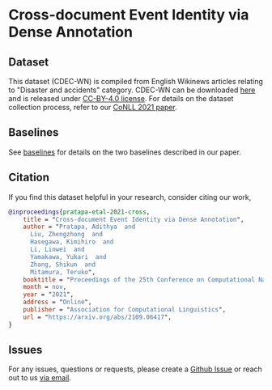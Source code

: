# Cross-document Event Identity via Dense Annotation

## Dataset

This dataset (CDEC-WN) is compiled from English Wikinews articles relating to "Disaster and accidents" category. CDEC-WN can be downloaded [here](https://github.com/adithya7/cdec-wikinews/releases/download/v1.0/cdec-wn-dataset.tar.gz) and is released under [CC-BY-4.0 license](https://creativecommons.org/licenses/by/4.0/). For details on the dataset collection process, refer to our [CoNLL 2021 paper](https://arxiv.org/abs/2109.06417).

## Baselines

See [baselines](baselines/) for details on the two baselines described in our paper.

## Citation

If you find this dataset helpful in your research, consider citing our work,

```bib
@inproceedings{pratapa-etal-2021-cross,
    title = "Cross-document Event Identity via Dense Annotation",
    author = "Pratapa, Adithya  and
      Liu, Zhengzhong  and
      Hasegawa, Kimihiro  and
      Li, Linwei  and
      Yamakawa, Yukari  and
      Zhang, Shikun  and
      Mitamura, Teruko",
    booktitle = "Proceedings of the 25th Conference on Computational Natural Language Learning",
    month = nov,
    year = "2021",
    address = "Online",
    publisher = "Association for Computational Linguistics",
    url = "https://arxiv.org/abs/2109.06417",
}
```

## Issues

For any issues, questions or requests, please create a [Github Issue](https://github.com/adithya7/cdec-wikinews/issues) or reach out to us [via email](mailto:vpratapa@cs.cmu.edu).

